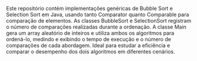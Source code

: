 Este repositório contém implementações genéricas de Bubble Sort e Selection Sort em Java, usando tanto Comparator quanto Comparable para comparação de elementos. As classes BubbleSort e SelectionSort registram o número de comparações realizadas durante a ordenação. A classe Main gera um array aleatório de inteiros e utiliza ambos os algoritmos para ordená-lo, medindo e exibindo o tempo de execução e o número de comparações de cada abordagem. Ideal para estudar a eficiência e comparar o desempenho dos dois algoritmos em diferentes cenários.

